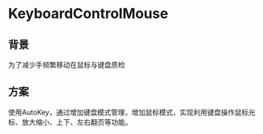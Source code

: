 # KeyboardControlMouse

## 背景
为了减少手频繁移动在鼠标与键盘质检

## 方案
使用AutoKey，通过增加键盘模式管理，增加鼠标模式，实现利用键盘操作鼠标光标、放大缩小、上下、左右翻页等功能。

